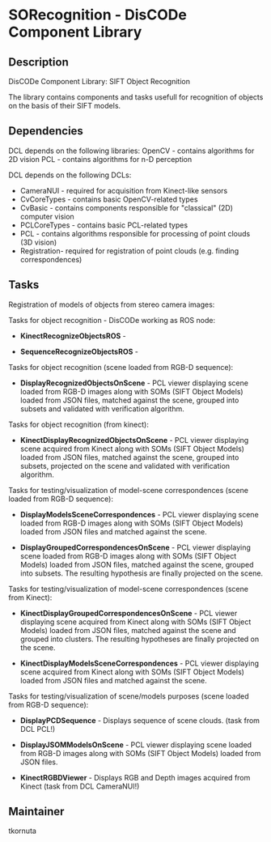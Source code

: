 SORecognition - DisCODe Component Library
=========================================

Description
-----------

DisCODe Component Library: SIFT Object Recognition

The library contains components and tasks usefull for recognition of objects on the basis of their SIFT models.

Dependencies
------------

DCL depends on the following libraries:
OpenCV - contains algorithms for 2D vision
PCL - contains algorithms for n-D perception

DCL depends on the following DCLs:
- CameraNUI - required for acquisition from Kinect-like sensors
- CvCoreTypes - contains basic OpenCV-related types
- CvBasic - contains components responsible for "classical" (2D) computer vision
- PCLCoreTypes - contains basic PCL-related types
- PCL - contains algorithms responsible for processing of point clouds (3D vision)
- Registration- required for registration of point clouds (e.g. finding correspondences)

Tasks
------------
Registration of models of objects from stereo camera images:

Tasks for object recognition - DisCODe working as ROS node:

   * __KinectRecognizeObjectsROS__ -

   * __SequenceRecognizeObjectsROS__ -


Tasks for object recognition (scene loaded from RGB-D sequence):

   * __DisplayRecognizedObjectsOnScene__ - PCL viewer displaying scene loaded from RGB-D images along with SOMs (SIFT Object Models) loaded from JSON files, matched against the scene, grouped into subsets and validated with verification algorithm.

Tasks for object recognition (from kinect):

   * __KinectDisplayRecognizedObjectsOnScene__ - PCL viewer displaying scene acquired from Kinect along with SOMs (SIFT Object Models) loaded from JSON files, matched against the scene, grouped into subsets, projected on the scene and validated with verification algorithm.


Tasks for testing/visualization of model-scene correspondences (scene loaded from RGB-D sequence):

   * __DisplayModelsSceneCorrespondences__ - PCL viewer displaying scene loaded from RGB-D images along with SOMs (SIFT Object Models) loaded from JSON files and matched against the scene.

   * __DisplayGroupedCorrespondencesOnScene__ - PCL viewer displaying scene loaded from RGB-D images along with SOMs (SIFT Object Models) loaded from JSON files, matched against the scene, grouped into subsets. The resulting hypothesis are finally projected on the scene.


Tasks for testing/visualization of model-scene correspondences (scene from Kinect):

   * __KinectDisplayGroupedCorrespondencesOnScene__ - PCL viewer displaying scene acquired from Kinect along with SOMs (SIFT Object Models) loaded from JSON files, matched against the scene and grouped into clusters. The resulting hypotheses are finally projected on the scene.

   * __KinectDisplayModelsSceneCorrespondences__ - PCL viewer displaying scene acquired from Kinect along with SOMs (SIFT Object Models) loaded from JSON files and matched against the scene.


Tasks for testing/visualization of scene/models purposes (scene loaded from RGB-D sequence):

   * __DisplayPCDSequence__ - Displays sequence of scene clouds. (task from DCL PCL!)

   * __DisplayJSOMModelsOnScene__ - PCL viewer displaying scene loaded from RGB-D images along with SOMs (SIFT Object Models) loaded from JSON files.

   * __KinectRGBDViewer__ - Displays RGB and Depth images acquired from Kinect (task from DCL CameraNUI!)

Maintainer
----------

tkornuta
